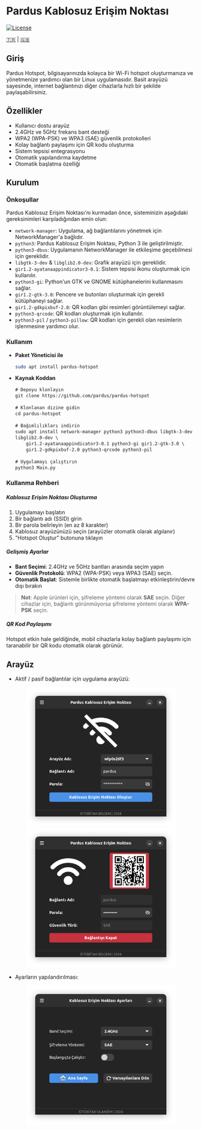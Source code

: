 
# Pardus Kablosuz Erişim Noktası

[![License](https://img.shields.io/badge/License-LGPL%20v3-blue.svg)](LICENSE)  

[🇹🇷](./README_TR.md) | [🇬🇧](./README.md)


## Giriş
Pardus Hotspot, bilgisayarınızda kolayca bir Wi-Fi hotspot oluşturmanıza ve yönetmenize yardımcı olan bir Linux uygulamasıdır. Basit arayüzü sayesinde, internet bağlantınızı diğer cihazlarla hızlı bir şekilde paylaşabilirsiniz.

## Özellikler
- Kullanıcı dostu arayüz
- 2.4GHz ve 5GHz frekans bant desteği
- WPA2 (WPA-PSK) ve WPA3 (SAE) güvenlik protokolleri
- Kolay bağlantı paylaşımı için QR kodu oluşturma
- Sistem tepsisi entegrasyonu
- Otomatik yapılandırma kaydetme
- Otomatik başlatma özelliği

## Kurulum

### Önkoşullar
Pardus Kablosuz Erişim Noktası'nı kurmadan önce, sisteminizin aşağıdaki gereksinimleri karşıladığından emin olun:

- `network-manager`: Uygulama, ağ bağlantılarını yönetmek için NetworkManager'a bağlıdır.
- `python3`: Pardus Kablosuz Erişim Noktası, Python 3 ile geliştirilmiştir.
- `python3-dbus`: Uygulamanın NetworkManager ile etkileşime geçebilmesi için gereklidir.
- `libgtk-3-dev` & `libglib2.0-dev`: Grafik arayüzü için gereklidir.
- `gir1.2-ayatanaappindicator3-0.1`: Sistem tepsisi ikonu oluşturmak için kullanılır.
- `python3-gi`: Python'un GTK ve GNOME kütüphanelerini kullanmasını sağlar.
- `gir1.2-gtk-3.0`: Pencere ve butonları oluşturmak için gerekli kütüphaneyi sağlar.
- `gir1.2-gdkpixbuf-2.0`: QR kodları gibi resimleri görüntülemeyi sağlar.
- `python3-qrcode`: QR kodları oluşturmak için kullanılır.
- `python3-pil` / `python3-pillow`: QR kodları için gerekli olan resimlerin işlenmesine yardımcı olur.

### Kullanım
  - __Paket Yöneticisi ile__
    ```bash
    sudo apt install pardus-hotspot
    ```
  - __Kaynak Koddan__
    ```
    # Depoyu klonlayın
    git clone https://github.com/pardus/pardus-hotspot

    # Klonlanan dizine gidin
    cd pardus-hotspot

    # Bağımlılıkları indirin
    sudo apt install network-manager python3 python3-dbus libgtk-3-dev libglib2.0-dev \
        gir1.2-ayatanaappindicator3-0.1 python3-gi gir1.2-gtk-3.0 \
        gir1.2-gdkpixbuf-2.0 python3-qrcode python3-pil

    # Uygulamayı çalıştırın
    python3 Main.py

    ```

### Kullanma Rehberi

 ##### Kablosuz Erişim Noktası Oluşturma

  1. Uygulamayı başlatın
  2. Bir bağlantı adı (SSID) girin
  3. Bir parola belirleyin (en az 8 karakter)
  4. Kablosuz arayüzünüzü seçin (arayüzler otomatik olarak algılanır)
  5. "Hotspot Oluştur" butonuna tıklayın

##### Gelişmiş Ayarlar

 - __Bant Seçimi__: 2.4GHz ve 5GHz bantları arasında seçim yapın
 - __Güvenlik Protokolü__: WPA2 (WPA-PSK) veya WPA3 (SAE) seçin.
 - __Otomatik Başlat__: Sistemle birlikte otomatik başlatmayı etkinleştirin/devre dışı bırakın
 > __Not__: Apple ürünleri için, şifreleme yöntemi olarak **SAE** seçin. Diğer cihazlar için, bağlantı görünmüyorsa şifreleme yöntemi olarak **WPA-PSK** seçin.

##### QR Kod Paylaşımı
  Hotspot etkin hale geldiğinde, mobil cihazlarla kolay bağlantı paylaşımı için taranabilir bir QR kodu otomatik olarak görünür.

## Arayüz
 - Aktif / pasif bağlantılar için uygulama arayüzü:


<p align="center">
  <img src="screenshots/disable-tr.png" alt="Hotspot Disabled" width="400"/>
  <img src="screenshots/enable-tr.png" alt="Hotspot Enabled" width="400"/>
</p>

- Ayarların yapılandırılması:
<p align="center">
<img src="screenshots/settings-tr.png" alt="Hotspot Settings" width="400"/>
</p>